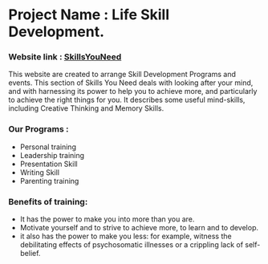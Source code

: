 # Project Name : Life Skill Development.

### Website link : [SkillsYouNeed](https://skillsyouneed.netlify.app)
This website are created to arrange Skill Development Programs and events.
This section of Skills You Need deals with looking after your mind, and with harnessing its power to help you to achieve more, and particularly to achieve the right things for you. It describes some useful mind-skills, including Creative Thinking and Memory Skills.

### Our Programs : 
<ul>
  <li>Personal training</li>
  <li>Leadership training</li>
  <li>Presentation Skill</li>
  <li>Writing Skill</li>
  <li>Parenting training</li>
 </ul>

### Benefits of training:
<ul>
  <li>It has the power to make you into more than you are.</li>
  <li>Motivate yourself and to strive to achieve more, to learn and to develop.</li>
  <li>it also has the power to make you less: for example, witness the debilitating effects of psychosomatic illnesses or a crippling lack of self-belief.</li>
 </ul>

